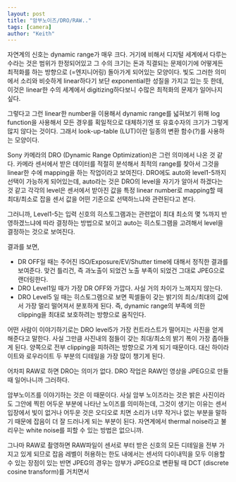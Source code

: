 ```yaml
---
layout: post
title: "암부노이즈/DRO/RAW.."
tags: [camera]
author: "Keith"
---
```


자연계의 신호는 dynamic range가 매우 크다. 거기에 비해서 디지털 세계에서 다루는 수라는 것은 범위가 한정되어있고 그 수의 크기는 돈과 직결되는 문제이기에 어떻게든 최적화를 하는 방향으로 (=엔지니어링) 돌아가게 되어있는 모양이다. 빛도 그러한 의미에서 소리와 비슷하게 linear하다기 보단 exponential한 성질을 가지고 있는 듯 한데, 이것은 linear한 수의 세계에서 digitizing하다보니 수많은 최적화의 문제가 일어나지 싶다.

그렇다고 그런 linear한 number을 이용해서 dynamic range를 넓혀보기 위해 log function을 사용해서 모든 경우를 획일적으로 대체하기엔 또 유효수자의 크기가 그렇게 많지 않다는 것이다. 그래서 look-up-table (LUT)이란 일종의 변환 함수(?)를 사용하는 모양이다. 

Sony 카메라의 DRO (Dynamic Range Optimization)은 그런 의미에서 나온 것 같다. 카메라 센서에서 받은 데이터를 적절히 분석해서 최적의 range를 찾아서 그것을 linear한 수에 mapping을 하는 작업이라고 보여진다. DRO에도 auto와 level1-5까지 선택이 가능하게 되어있는데, auto라는 것은 DRO의 level을 자기가 알아서 하겠다는 것 같고 각각의 level은 센서에서 받아진 값을 특정 linear number로 mapping할 때 최대/최소로 잡을 센서 값을 어떤 기준으로 선택하느냐와 관련된다고 본다.

그러니까, Level1-5는 입력 신호의 히스토그램과는 관련없이 최대 최소의 몇 %까지 반영하겠느냐에 따라 결정하는 방법으로 보이고 auto는 히스토그램을 고려해서 level을 결정하는 것으로 보여진다.

결과를 보면,

- DR OFF일 때는 주어진 ISO/Exposure/EV/Shutter time에 대해서 정직한 결과를 보여준다. 맞건 틀리건, 즉 과노출이 되었건 노출 부족이 되었건 그대로 JPEG으로 랜더링한다. 
- DRO Level1일 때가 가장 DR OFF와 가깝다. 사실 거의 차이가 느껴지지 않는다.
- DRO Level5 일 때는 히스토그램으로 보면 픽셀들이 갖는 밝기의 최소/최대의 값에서 가장 멀리 떨어져서 분포하게 된다. 즉, dynamic range의 부족에 의한 clipping을 최대로 보호하려는 방향으로 움직인다.

어떤 사람이 이야기하기로는 DRO level5가 가장 컨트라스트가 떨어지는 사진을 얻게 해준다고 말한다. 사실 그만큼 사진내의 점들이 갖는 최대/최소의 밝기 폭이 가장 좁아들게 된다. 양쪽으로 전부 clipping을 피하려는 방향으로 가게 되기 때문이다. 대신 하이라이트와 로우라이트 두 부분의 디테일을 가장 많이 챙기게 된다. 

어차피 RAW로 하면 DRO는 의미가 없다. DRO 작업은 RAW인 영상을 JPEG으로 만들 때 일어나니까 그러하다. 

암부노이즈를 이야기하는 것은 이 때문이다. 사실 암부 노이즈라는 것은 밝은 사진이라도 그안에 찍힌 어두운 부분에 나타난 노이즈를 의미하는데, 그것이 생기는 이유는 센서입장에서 빛이 없거나 어두운 것은 오디오로 치면 소리가 너무 작거나 없는 부분을 말하기 때문에 잡음이 더 잘 드러나게 되는 부분이 된다. 자연계에서 thermal noise라고 불리우는 white noise를 피할 수 있는 방법은 없으니까. 

그나마 RAW로 촬영하면 RAW파일이 센서로 부터 받은 신호의 모든 디테일을 전부 가지고 있게 되므로 잡음 레벨이 허용하는 한도 내에서는 센서의 다이내믹을 모두 이용할 수 있는 장점이 있는 반면 JPEG의 경우는 암부가 JPEG으로 변환될 때 DCT (discrete cosine transform)를 거치면서 
